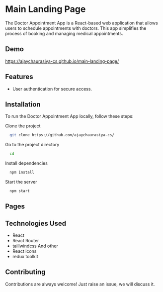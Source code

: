 # Main Landing Page

The Doctor Appointment App is a React-based web application that allows users to schedule appointments with doctors. This app simplifies the process of booking and managing medical appointments.

## Demo
 https://ajaychaurasiya-cs.github.io/main-landing-page/



## Features

- User authentication for secure access.


## Installation

To run the Doctor Appointment App locally, follow these steps:

Clone the project

```bash
  git clone https://github.com/ajaychaurasiya-cs/
```

Go to the project directory

```bash
  cd 
```

Install dependencies

```bash
  npm install
```

Start the server

```bash
  npm start
```



## Pages



## Technologies Used

- React
- React Router 
- taillwindcss
And other
- React icons 
- redux toolkit

## Contributing

Contributions are always welcome!
Just raise an issue, we will discuss it.
